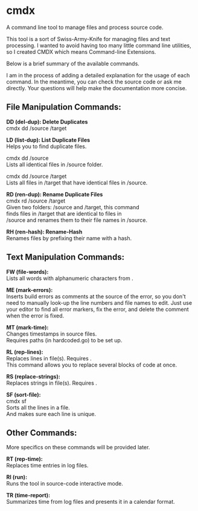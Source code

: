 # cmdx
A command line tool to manage files and process source code.

This tool is a sort of Swiss-Army-Knife for managing files and text processing.
I wanted to avoid having too many little command line utilities,
so I created CMDX which means Command-line Extensions.

Below is a brief summary of the available commands. 

I am in the process of adding a detailed explanation for the usage of each command. In the meantime, you can check the source code or ask me directly. Your questions will help make the documentation more concise.

## File Manipulation Commands:

**DD (del-dup): Delete Duplicates**  
cmdx dd /source /target  

**LD (list-dup): List Duplicate Files**  
Helps you to find duplicate files.  

cmdx dd /source  
Lists all identical files in /source folder.  

cmdx dd /source /target  
Lists all files in /target that have identical files in /source.  

**RD (ren-dup): Rename Duplicate Files**  
cmdx rd /source /target  
Given two folders: /source and /target, this command  
finds files in /target that are identical to files in  
/source and renames them to their file names in /source.  

**RH (ren-hash): Rename-Hash**  
Renames files by prefixing their name with a hash.  

## Text Manipulation Commands:

**FW (file-words):**   
Lists all words with alphanumeric characters from <file>.

**ME (mark-errors):**   
Inserts build errors as comments at the source of the error,
so you don't need to manually look-up the line numbers and
file names to edit. Just use your editor to find all error
markers, fix the error, and delete the comment when the error
is fixed.

**MT (mark-time):**  
Changes timestamps in source files.  
Requires paths (in hardcoded.go) to be set up.  

**RL (rep-lines):**  
Replaces lines in file(s). Requires <command-file>.  
This command allows you to replace several blocks of code at once.  

**RS (replace-strings):**  
Replaces strings in file(s). Requires <command-file>.


**SF (sort-file):**  
cmdx sf <filename>  
Sorts all the lines in a file.  
And makes sure each line is unique.  

## Other Commands:  
More specifics on these commands will be provided later.  

**RT (rep-time):**  
Replaces time entries in log files.  

**RI (run):**  
Runs the tool in source-code interactive mode.  

**TR (time-report):**  
Summarizes time from log files and presents it in a calendar format.  
